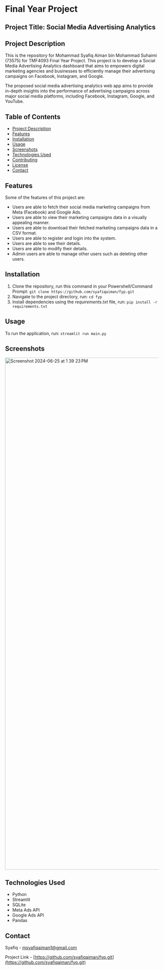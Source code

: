# Final Year Project

## Project Title: Social Media Advertising Analytics

## Project Description
This is the repository for Mohammad Syafiq Aiman bin Mohammad Suhaimi (73575) for TMF4093 Final Year Project. This project is to develop a Social Media Advertising Analytics dashboard that aims to empowers  digital marketing agencies and businesses to efficiently manage their advertising campaigns on Facebook, Instagram, and Google.

The proposed social media advertising analytics web app aims to provide in-depth insights into the performance of advertising campaigns across major social media platforms, including Facebook, Instagram, Google, and YouTube.

## Table of Contents
- [Project Description](#project-description)
- [Features](#features)
- [Installation](#installation)
- [Usage](#usage)
- [Screenshots](#screenshots)
- [Technologies Used](#technologies-used)
- [Contributing](#contributing)
- [License](#license)
- [Contact](#contact)

## Features
Some of the features of this project are:
- Users are able to fetch their social media marketing campaigns from Meta (Facebook) and Google Ads.
- Users are able to view their marketing campaigns data in a visually appealing manner.
- Users are able to download their fetched marketing campaigns data in a CSV format.
- Users are able to register and login into the system.
- Users are able to see their details.
- Users are able to modify their details.
- Admin users are able to manage other users such as deleting other users.

## Installation
1. Clone the repository, run this command in your Powershell/Command Prompt: `git clone https://github.com/syafiqaiman/fyp.git`
2. Navigate to the project directory, run: `cd fyp`
3. Install dependencies using the *requirements.txt* file, run: `pip install -r requirements.txt`

## Usage
To run the application, run: `streamlit run main.py`

## Screenshots
<img width="1672" alt="Screenshot 2024-06-25 at 1 39 23 PM" src="https://github.com/syafiqaiman/fyp/assets/74225115/6c2caff2-3760-48d2-9db1-79a9c526c56c">

## Technologies Used
- Python
- Streamlit
- SQLite
- Meta Ads API
- Google Ads API
- Pandas

## Contact
Syafiq - [msyafiqaiman1@gmail.com](mailto:msyafiqaiman1@gmail.com)

Project Link - [https://github.com/syafiqaiman/fyp.git](https://github.com/syafiqaiman/fyp.git)


